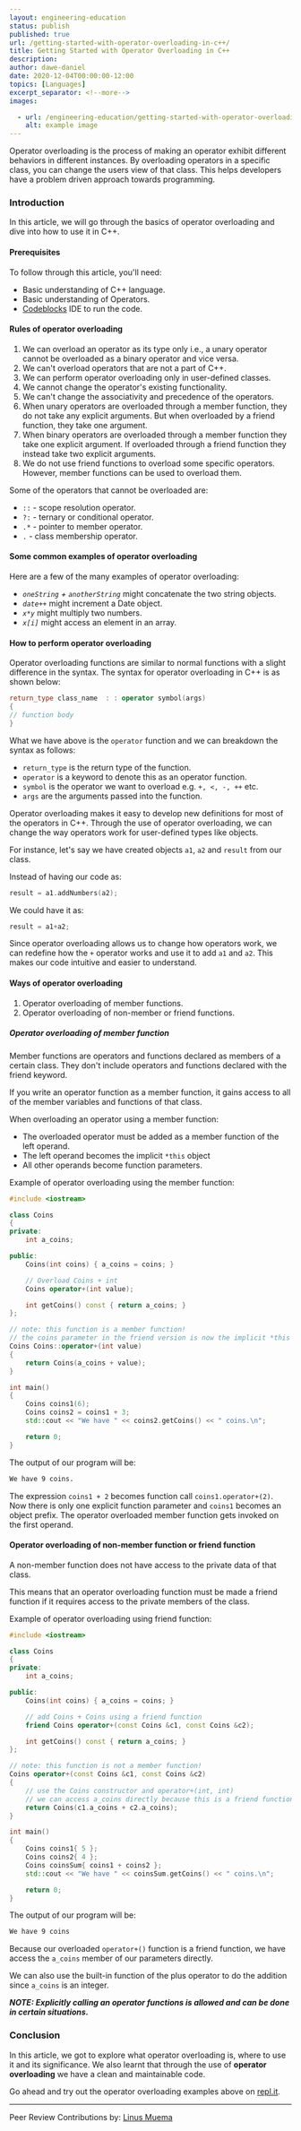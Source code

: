 ```yaml
---
layout: engineering-education
status: publish
published: true
url: /getting-started-with-operator-overloading-in-c++/
title: Getting Started with Operator Overloading in C++
description:
author: dawe-daniel
date: 2020-12-04T00:00:00-12:00
topics: [Languages]
excerpt_separator: <!--more-->
images:

  - url: /engineering-education/getting-started-with-operator-overloading-in-c++/hero.jpg
    alt: example image
---
```

Operator overloading is the process of making an operator exhibit different behaviors in different instances. By overloading operators in a specific class, you can change the users view of that class. This helps developers have a problem driven approach towards programming.
<!--more-->
### Introduction
In this article, we will go through the basics of operator overloading and dive into how to use it in C++.

#### Prerequisites
To follow through this article, you'll need:
- Basic understanding of C++ language.
- Basic understanding of Operators.
- [Codeblocks](http://www.codeblocks.org/downloads) IDE to run the code.

#### Rules of operator overloading
1. We can overload an operator as its type only i.e., a unary operator cannot be overloaded as a binary operator and vice versa.
2. We can't overload operators that are not a part of C++.
3. We can perform operator overloading only in user-defined classes.
4. We cannot change the operator's existing functionality.
5. We can't change the associativity and precedence of the operators.
6. When unary operators are overloaded through a member function, they do not take any explicit arguments. But when overloaded by a friend function, they take one argument.
7. When binary operators are overloaded through a member function they take one explicit argument. If overloaded through a friend function they instead take two explicit arguments.
8. We do not use friend functions to overload some specific operators. However, member functions can be used to overload them.

Some of the operators that cannot be overloaded are:
- `::` - scope resolution operator.
- `?:` - ternary or conditional operator.
- `.*` - pointer to member operator.
- `.` - class membership operator.

#### Some common examples of operator overloading
Here are a few of the many examples of operator overloading:
- *`oneString` + `anotherString`* might concatenate the two string objects.
- *`date++`* might increment a Date object.
- *`x*y`* might multiply two numbers.
- *`x[i]`* might access an element in an array.

#### How to perform operator overloading
Operator overloading functions are similar to normal functions with a slight difference in the syntax. The syntax for operator overloading in C++ is as shown below:

```c++
return_type class_name  : : operator symbol(args)  
{  
// function body
}   
```

What we have above is the `operator` function and we can breakdown the syntax as follows:

- `return_type` is the return type of the function.
- `operator` is a keyword to denote this as an operator function.
- `symbol` is the operator we want to overload e.g. `+, <, -, ++` etc.
- `args` are the arguments passed into the function.

Operator overloading makes it easy to develop new definitions for most of the operators in C++. Through the use of operator overloading, we can change the way operators work for user-defined types like objects.

 For instance, let's say we have created objects `a1`, `a2` and `result` from our class.

 Instead of having our code as:

 ```c++
 result = a1.addNumbers(a2);
 ```

We could have it as:

```c++
result = a1+a2;
```

Since operator overloading allows us to change how operators work, we can redefine how the `+` operator works and use it to add `a1` and `a2`. This makes our code intuitive and easier to understand.

#### Ways of operator overloading
1. Operator overloading of member functions.
2. Operator overloading of non-member or friend functions.

##### Operator overloading of member function
Member functions are operators and functions declared as members of a certain class. They don't include operators and functions declared with the friend keyword.

If you write an operator function as a member function, it gains access to all of the member variables and functions of that class.

When overloading an operator using a member function:
- The overloaded operator must be added as a member function of the left operand.
- The left operand becomes the implicit `*this` object
- All other operands become function parameters.

Example of operator overloading using the member function:

```C++
#include <iostream>

class Coins
{
private:
    int a_coins;

public:
    Coins(int coins) { a_coins = coins; }

    // Overload Coins + int
    Coins operator+(int value);

    int getCoins() const { return a_coins; }
};

// note: this function is a member function!
// the coins parameter in the friend version is now the implicit *this parameter
Coins Coins::operator+(int value)
{
    return Coins(a_coins + value);
}

int main()
{
	Coins coins1(6);
	Coins coins2 = coins1 + 3;
	std::cout << "We have " << coins2.getCoins() << " coins.\n";

	return 0;
}
```

The output of our program will be:

```bash
We have 9 coins.
```

The expression `coins1 + 2` becomes function call `coins1.operator+(2)`. Now there is only one explicit function parameter and `coins1` becomes an object prefix. The operator overloaded member function gets invoked on the first operand.

#### Operator overloading of non-member function or friend function
A non-member function does not have access to the private data of that class.

This means that an operator overloading function must be made a friend function if it requires access to the private members of the class.

Example of operator overloading using friend function:

```C++
#include <iostream>

class Coins
{
private:
	int a_coins;

public:
	Coins(int coins) { a_coins = coins; }

	// add Coins + Coins using a friend function
	friend Coins operator+(const Coins &c1, const Coins &c2);

	int getCoins() const { return a_coins; }
};

// note: this function is not a member function!
Coins operator+(const Coins &c1, const Coins &c2)
{
	// use the Coins constructor and operator+(int, int)
	// we can access a_coins directly because this is a friend function
	return Coins(c1.a_coins + c2.a_coins);
}

int main()
{
	Coins coins1{ 5 };
	Coins coins2{ 4 };
	Coins coinsSum{ coins1 + coins2 };
	std::cout << "We have " << coinsSum.getCoins() << " coins.\n";

	return 0;
}
```

The output of our program will be:

```bash
We have 9 coins
```

Because our overloaded `operator+()` function is a friend function, we have access the `a_coins` member of our parameters directly.

We can also use the built-in function of the plus operator to do the addition since `a_coins` is an integer.

***NOTE: Explicitly calling an operator functions is allowed and can be done in certain situations.***

### Conclusion
In this article, we got to explore what operator overloading is, where to use it and its significance. We also learnt that through the use of **operator overloading** we have a clean and maintainable code.

Go ahead and try out the operator overloading examples above on  [repl.it](https://repl.it/@Dawe7/operator-overloading-using-member-functions).

---
Peer Review Contributions by: [Linus Muema](/authors/linus-muema/)
